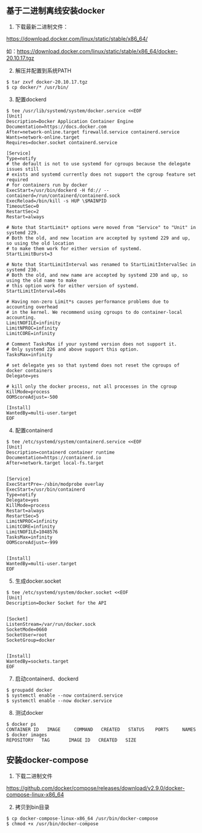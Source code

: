 ## 基于二进制离线安装docker

1. 下载最新二进制文件：

https://download.docker.com/linux/static/stable/x86_64/

如：https://download.docker.com/linux/static/stable/x86_64/docker-20.10.17.tgz

2. 解压并配置到系统PATH

```shell
$ tar zxvf docker-20.10.17.tgz
$ cp docker/* /usr/bin/
```

3. 配置dockerd

```shell
$ tee /usr/lib/systemd/system/docker.service <<EOF
[Unit]
Description=Docker Application Container Engine
Documentation=https://docs.docker.com
After=network-online.target firewalld.service containerd.service
Wants=network-online.target
Requires=docker.socket containerd.service

[Service]
Type=notify
# the default is not to use systemd for cgroups because the delegate issues still
# exists and systemd currently does not support the cgroup feature set required
# for containers run by docker
ExecStart=/usr/bin/dockerd -H fd:// --containerd=/run/containerd/containerd.sock
ExecReload=/bin/kill -s HUP \$MAINPID
TimeoutSec=0
RestartSec=2
Restart=always

# Note that StartLimit* options were moved from "Service" to "Unit" in systemd 229.
# Both the old, and new location are accepted by systemd 229 and up, so using the old location
# to make them work for either version of systemd.
StartLimitBurst=3

# Note that StartLimitInterval was renamed to StartLimitIntervalSec in systemd 230.
# Both the old, and new name are accepted by systemd 230 and up, so using the old name to make
# this option work for either version of systemd.
StartLimitInterval=60s

# Having non-zero Limit*s causes performance problems due to accounting overhead
# in the kernel. We recommend using cgroups to do container-local accounting.
LimitNOFILE=infinity
LimitNPROC=infinity
LimitCORE=infinity

# Comment TasksMax if your systemd version does not support it.
# Only systemd 226 and above support this option.
TasksMax=infinity

# set delegate yes so that systemd does not reset the cgroups of docker containers
Delegate=yes

# kill only the docker process, not all processes in the cgroup
KillMode=process
OOMScoreAdjust=-500

[Install]
WantedBy=multi-user.target
EOF
```

4. 配置containerd

```shell
$ tee /etc/systemd/system/containerd.service <<EOF
[Unit]
Description=containerd container runtime
Documentation=https://containerd.io
After=network.target local-fs.target


[Service]
ExecStartPre=-/sbin/modprobe overlay
ExecStart=/usr/bin/containerd
Type=notify
Delegate=yes
KillMode=process
Restart=always
RestartSec=5
LimitNPROC=infinity
LimitCORE=infinity
LimitNOFILE=1048576
TasksMax=infinity
OOMScoreAdjust=-999


[Install]
WantedBy=multi-user.target
EOF
```

5. 生成docker.socket

```shell
$ tee /etc/systemd/system/docker.socket <<EOF
[Unit]
Description=Docker Socket for the API


[Socket]
ListenStream=/var/run/docker.sock
SocketMode=0660
SocketUser=root
SocketGroup=docker


[Install]
WantedBy=sockets.target
EOF
```

7. 启动containerd、dockerd

```shell
$ groupadd docker
$ systemctl enable --now containerd.service
$ systemctl enable --now docker.service
```

8. 测试docker

```shell
$ docker ps
CONTAINER ID   IMAGE     COMMAND   CREATED   STATUS    PORTS     NAMES
$ docker images
REPOSITORY   TAG       IMAGE ID   CREATED   SIZE
```

## 安装docker-compose

1. 下载二进制文件

https://github.com/docker/compose/releases/download/v2.9.0/docker-compose-linux-x86_64

2. 拷贝到bin目录

```shell
$ cp docker-compose-linux-x86_64 /usr/bin/docker-compose
$ chmod +x /usr/bin/docker-compose
```